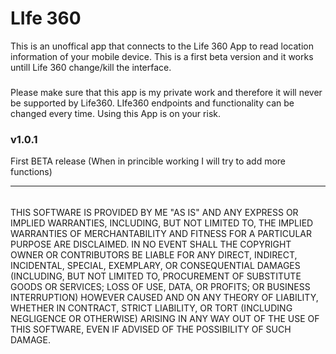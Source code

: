 # LIfe 360

This is an unoffical app that connects to the Life 360 App to read location information of your mobile device. This is a first beta version and it works untill Life 360 change/kill the interface.

###
Please make sure that this app is my private work and therefore it will never be supported by Life360. LIfe360 endpoints and functionality can be changed every time. Using this App is on your risk. 

### v1.0.1
First BETA release (When in princible working I will try to add more functions)


---

######
THIS SOFTWARE IS PROVIDED BY ME "AS IS" AND ANY EXPRESS OR IMPLIED WARRANTIES, INCLUDING, BUT NOT LIMITED TO, THE IMPLIED WARRANTIES OF MERCHANTABILITY AND FITNESS FOR A PARTICULAR PURPOSE ARE DISCLAIMED. IN NO EVENT SHALL THE COPYRIGHT OWNER OR CONTRIBUTORS BE LIABLE FOR ANY DIRECT, INDIRECT, INCIDENTAL, SPECIAL, EXEMPLARY, OR CONSEQUENTIAL DAMAGES (INCLUDING, BUT NOT LIMITED TO, PROCUREMENT OF SUBSTITUTE GOODS OR SERVICES; LOSS OF USE, DATA, OR PROFITS; OR BUSINESS INTERRUPTION) HOWEVER CAUSED AND ON ANY THEORY OF LIABILITY, WHETHER IN CONTRACT, STRICT LIABILITY, OR TORT (INCLUDING NEGLIGENCE OR OTHERWISE) ARISING IN ANY WAY OUT OF THE USE OF THIS SOFTWARE, EVEN IF ADVISED OF THE POSSIBILITY OF SUCH DAMAGE.
